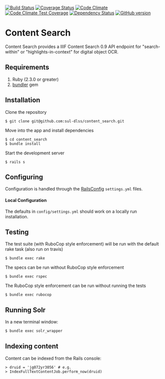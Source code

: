 [![Build Status](https://travis-ci.org/sul-dlss/content_search.svg?branch=master)](https://travis-ci.org/sul-dlss/content_search)
[![Coverage Status](https://coveralls.io/repos/github/sul-dlss/content_search/badge.svg?branch=master)](https://coveralls.io/github/sul-dlss/content_search?branch=master)
[![Code Climate](https://codeclimate.com/github/sul-dlss/content_search/badges/gpa.svg)](https://codeclimate.com/github/sul-dlss/content_search)
[![Code Climate Test Coverage](https://codeclimate.com/github/sul-dlss/content_search/badges/coverage.svg)](https://codeclimate.com/github/sul-dlss/content_search/coverage)
[![Dependency Status](https://gemnasium.com/sul-dlss/content_search.svg)](https://gemnasium.com/sul-dlss/content_search)
[![GitHub version](https://badge.fury.io/gh/sul-dlss%2Fcontent_search.svg)](https://badge.fury.io/gh/sul-dlss%2Fcontent_search)

# Content Search

Content Search provides a IIIF Content Search 0.9 API endpoint for "search-within" or "highlights-in-context" for digital object OCR.

## Requirements

1. Ruby (2.3.0 or greater)
2. [bundler](http://bundler.io/) gem

## Installation

Clone the repository

    $ git clone git@github.com:sul-dlss/content_search.git

Move into the app and install dependencies

    $ cd content_search
    $ bundle install

Start the development server

    $ rails s

## Configuring

Configuration is handled through the [RailsConfig](/railsconfig/config) `settings.yml` files.

#### Local Configuration

The defaults in `config/settings.yml` should work on a locally run installation.

## Testing

The test suite (with RuboCop style enforcement) will be run with the default rake task (also run on travis)

    $ bundle exec rake

The specs can be run without RuboCop style enforcement

    $ bundle exec rspec

The RuboCop style enforcement can be run without running the tests

    $ bundle exec rubocop
    
## Running Solr

In a new terminal window:

```bash
$ bundle exec solr_wrapper
```

## Indexing content

Content can be indexed from the Rails console:

```
> druid = 'jg072yr3056' # e.g.
> IndexFullTextContentJob.perform_now(druid)
```
